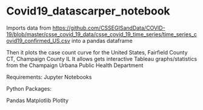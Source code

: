 # Covid19_datascarper_notebook
Imports data from https://github.com/CSSEGISandData/COVID-19/blob/master/csse_covid_19_data/csse_covid_19_time_series/time_series_covid19_confirmed_US.csv into a pandas dataframe

Then it plots the case count curve for the United States, Fairfield County CT, Champaign County IL
It allows gets interactive Tableau graphs/statistics from the Champaign Urbana Public Health Department

Requirements:
Jupyter Notebooks

Python Packages:

Pandas
Matplotlib
Plotlty
